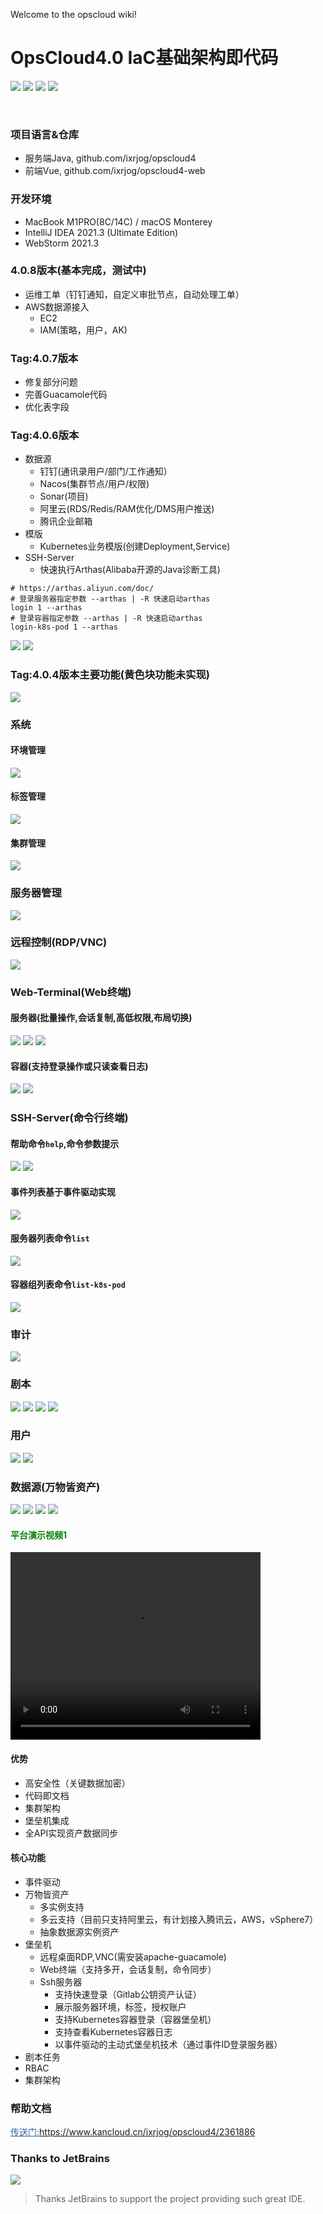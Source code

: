 Welcome to the opscloud wiki!

# OpsCloud4.0 IaC基础架构即代码
<img src="https://img.shields.io/badge/version-4.0.7-brightgreen.svg"></img>
<img src="https://img.shields.io/badge/java-8-brightgreen.svg"></img> 
<img src="https://img.shields.io/badge/springboot-2.4.13-brightgreen.svg"></img> 
<img src="https://img.shields.io/badge/mysql-8-brightgreen.svg"></img> 

<br>

### 项目语言&仓库
+ 服务端Java, github.com/ixrjog/opscloud4
+ 前端Vue, github.com/ixrjog/opscloud4-web

### 开发环境
+ MacBook M1PRO(8C/14C) / macOS Monterey
+ IntelliJ IDEA 2021.3 (Ultimate Edition)
+ WebStorm 2021.3

### 4.0.8版本(基本完成，测试中)
+ 运维工单（钉钉通知，自定义审批节点，自动处理工单）
+ AWS数据源接入
  + EC2
  + IAM(策略，用户，AK)

### Tag:4.0.7版本
+ 修复部分问题
+ 完善Guacamole代码
+ 优化表字段

### Tag:4.0.6版本
+ 数据源
  + 钉钉(通讯录用户/部门/工作通知）
  + Nacos(集群节点/用户/权限)
  + Sonar(项目)
  + 阿里云(RDS/Redis/RAM优化/DMS用户推送)
  + 腾讯企业邮箱
+ 模版
  + Kubernetes业务模版(创建Deployment,Service)
+ SSH-Server
  + 快速执行Arthas(Alibaba开源的Java诊断工具)
```
# https://arthas.aliyun.com/doc/
# 登录服务器指定参数 --arthas | -R 快速启动arthas
login 1 --arthas 
# 登录容器指定参数 --arthas | -R 快速启动arthas
login-k8s-pod 1 --arthas
```
<img src="https://opscloud-res.oss-cn-hangzhou.aliyuncs.com/opscloud4/github/ssh-server/ssh-server-arthas-1.png"></img>
<img src="https://opscloud-res.oss-cn-hangzhou.aliyuncs.com/opscloud4/github/ssh-server/ssh-server-arthas-2.png"></img>


### Tag:4.0.4版本主要功能(黄色块功能未实现)
<img src="https://opscloud-res.oss-cn-hangzhou.aliyuncs.com/opscloud4/github/opscloud4_4.0.4.png"></img>
<br>

### 系统
#### 环境管理
<img src="https://opscloud-res.oss-cn-hangzhou.aliyuncs.com/opscloud4/github/sys/env.png"></img>
#### 标签管理
<img src="https://opscloud-res.oss-cn-hangzhou.aliyuncs.com/opscloud4/github/sys/tag.png"></img>
#### 集群管理
<img src="https://opscloud-res.oss-cn-hangzhou.aliyuncs.com/opscloud4/github/sys/instance.png"></img>

### 服务器管理
<img src="https://opscloud-res.oss-cn-hangzhou.aliyuncs.com/opscloud4/github/oc4-6.png"></img>

### 远程控制(RDP/VNC)
<img src="https://opscloud-res.oss-cn-hangzhou.aliyuncs.com/opscloud4/github/oc4-10.png"></img>

### Web-Terminal(Web终端)

#### 服务器(批量操作,会话复制,高低权限,布局切换)
<img src="https://opscloud-res.oss-cn-hangzhou.aliyuncs.com/opscloud4/github/terminal/terminal-server.png"></img>
<img src="https://opscloud-res.oss-cn-hangzhou.aliyuncs.com/opscloud4/github/terminal/terminal-server-2.png"></img>
<img src="https://opscloud-res.oss-cn-hangzhou.aliyuncs.com/opscloud4/github/terminal/terminal-server-3.png"></img>

#### 容器(支持登录操作或只读查看日志)
<img src="https://opscloud4-res.oss-cn-hangzhou.aliyuncs.com/help/terminal/terminal-pod.png"></img>
<img src="https://opscloud-res.oss-cn-hangzhou.aliyuncs.com/opscloud4/github/terminal/terminal-k8s-pod-2.png"></img>

### SSH-Server(命令行终端)
#### 帮助命令`help`,命令参数提示
<img src="https://opscloud-res.oss-cn-hangzhou.aliyuncs.com/opscloud4/github/ssh-server/ssh-server-help.png"></img>
<img src="https://opscloud-res.oss-cn-hangzhou.aliyuncs.com/opscloud4/github/ssh-server/ssh-server-help-2.png"></img>

#### 事件列表基于事件驱动实现
<img src="https://opscloud-res.oss-cn-hangzhou.aliyuncs.com/opscloud4/github/ssh-server/ssh-server-event.png"></img>

#### 服务器列表命令`list`
<img src="https://opscloud-res.oss-cn-hangzhou.aliyuncs.com/opscloud4/github/ssh-server/ssh-server-list.png"></img>
#### 容器组列表命令`list-k8s-pod`
<img src="https://opscloud4-res.oss-cn-hangzhou.aliyuncs.com/help/ssh-server/ssh-server-list-k8s-pod.png"></img>

### 审计
<img src="https://opscloud-res.oss-cn-hangzhou.aliyuncs.com/opscloud4/github/terminal/terminal-audit.png"></img>

### 剧本
<img src="https://opscloud-res.oss-cn-hangzhou.aliyuncs.com/opscloud4/github/playbook/playbook.png"></img>
<img src="https://opscloud-res.oss-cn-hangzhou.aliyuncs.com/opscloud4/github/playbook/playbook-2.png"></img>
<img src="https://opscloud-res.oss-cn-hangzhou.aliyuncs.com/opscloud4/github/playbook/playbook-3.png"></img>
<img src="https://opscloud-res.oss-cn-hangzhou.aliyuncs.com/opscloud4/github/playbook/playbook_log.png"></img>

### 用户
<img src="https://opscloud4-res.oss-cn-hangzhou.aliyuncs.com/help/user/user.png"></img>
<img src="https://opscloud-res.oss-cn-hangzhou.aliyuncs.com/opscloud4/github/user/user-details.png"></img>

### 数据源(万物皆资产)
<img src="https://opscloud4-res.oss-cn-hangzhou.aliyuncs.com/help/datasource/instance.png"></img>
<img src="https://opscloud-res.oss-cn-hangzhou.aliyuncs.com/opscloud4/github/datasource/datasource-aliyun.png"></img>
<img src="https://opscloud-res.oss-cn-hangzhou.aliyuncs.com/opscloud4/github/datasource/datasource-aliyun-log.png"></img>
<img src="https://opscloud-res.oss-cn-hangzhou.aliyuncs.com/opscloud4/github/datasource/datasource-zabbix-host.png"></img>

#### <span style="color:green">平台演示视频1</span>
<video src="https://opscloud-res.oss-cn-hangzhou.aliyuncs.com/opscloud4/video/opscloud4-1.mov" width="400px" height="300px" controls="controls"></video>

#### 优势
+ 高安全性（关键数据加密）
+ 代码即文档
+ 集群架构
+ 堡垒机集成
+ 全API实现资产数据同步

#### 核心功能
+ 事件驱动
+ 万物皆资产
  + 多实例支持
  + 多云支持（目前只支持阿里云，有计划接入腾讯云，AWS，vSphere7）
  + 抽象数据源实例资产
+ 堡垒机
  + 远程桌面RDP,VNC(需安装apache-guacamole)
  + Web终端（支持多开，会话复制，命令同步）
  + Ssh服务器
    + 支持快速登录（Gitlab公钥资产认证）
    + 展示服务器环境，标签，授权账户
    + 支持Kubernetes容器登录（容器堡垒机）
    + 支持查看Kubernetes容器日志
    + 以事件驱动的主动式堡垒机技术（通过事件ID登录服务器）
+ 剧本任务
+ RBAC
+ 集群架构

### 帮助文档

<a style="color:#2b669a" href="https://www.kancloud.cn/ixrjog/opscloud4/2361886" target="_blank">传送门:https://www.kancloud.cn/ixrjog/opscloud4/2361886</a>

### Thanks to JetBrains
<a href="https://www.jetbrains.com" target="_blank">
  <img src="https://opscloud-res.oss-cn-hangzhou.aliyuncs.com/opscloud4/jetbrains-logos/jetbrains-variant-2.svg"></img>
</a>

> Thanks JetBrains to support the project providing such great IDE.